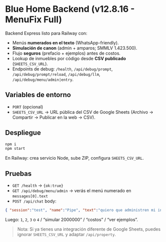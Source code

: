 # Blue Home Backend (v12.8.16 - MenuFix Full)

Backend Express listo para Railway con:
- Menús **numerados en el texto** (WhatsApp-friendly).
- **Simulación de canon** (admin + amparos; SMMLV 1.423.500).
- Flujo **seguros** (prefacio + ejemplos) antes de costos.
- Lookup de inmuebles por código desde **CSV publicado** (`SHEETS_CSV_URL`).
- Endpoints de debug: `/health`, `/api/debug/prompt`, `/api/debug/prompt/reload`, `/api/debug/llm`, `/api/debug/menu/admin|entry`.

## Variables de entorno
- `PORT` (opcional)
- `SHEETS_CSV_URL` → URL pública del CSV de Google Sheets (Archivo → Compartir → Publicar en la web → CSV).

## Despliegue
```bash
npm i
npm start
```
En Railway: crea servicio Node, sube ZIP, configura `SHEETS_CSV_URL`.

## Pruebas
- `GET /health` → `{ok:true}`
- `GET /api/debug/menu/admin` → verás el menú numerado en `messages[0].text`
- `POST /api/chat` body:
```json
{ "session":"test", "name":"Pipe", "text":"quiero que administren mi inmueble" }
```
Luego: `1`, `2`, `3` o `4` / “simular 2000000” / “costos” / “ver ejemplos”.

> Nota: Si ya tienes una integración diferente de Google Sheets, puedes ignorar `SHEETS_CSV_URL` y adaptar `/api/property`.